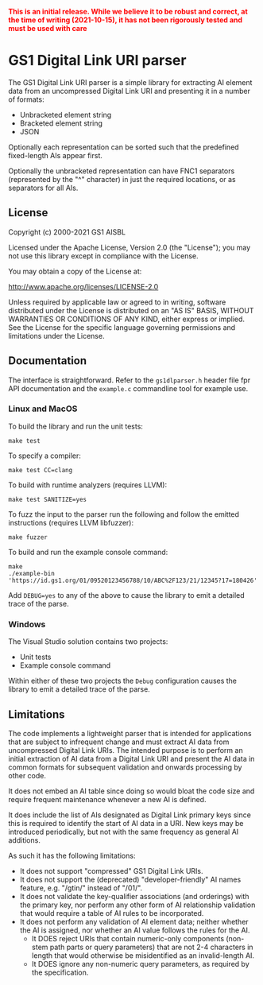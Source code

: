 <span style="color:red; font-weight:bold">This is an initial release. While we believe it to be robust and correct, at the time of writing (2021-10-15), it has not been rigorously tested and must be used with care</span>

GS1 Digital Link URI parser
===========================

The GS1 Digital Link URI parser is a simple library for extracting AI element
data from an uncompressed Digital Link URI and presenting it in a number of
formats:

  * Unbracketed element string
  * Bracketed element string
  * JSON

Optionally each representation can be sorted such that the predefined fixed-length AIs appear first.

Optionally the unbracketed representation can have FNC1 separators (represented
by the "^" character) in just the required locations, or as separators for all
AIs.


License
-------

Copyright (c) 2000-2021 GS1 AISBL

Licensed under the Apache License, Version 2.0 (the "License"); you may not use
this library except in compliance with the License.

You may obtain a copy of the License at:

<http://www.apache.org/licenses/LICENSE-2.0>

Unless required by applicable law or agreed to in writing, software distributed
under the License is distributed on an "AS IS" BASIS, WITHOUT WARRANTIES OR
CONDITIONS OF ANY KIND, either express or implied. See the License for the
specific language governing permissions and limitations under the License.


Documentation
-------------

The interface is straightforward. Refer to the `gs1dlparser.h` header file fpr API documentation and
the `example.c` commandline tool for example use.


### Linux and MacOS

To build the library and run the unit tests:

    make test

To specify a compiler:

    make test CC=clang

To build with runtime analyzers (requires LLVM):

    make test SANITIZE=yes

To fuzz the input to the parser run the following and follow the emitted instructions (requires LLVM libfuzzer):

    make fuzzer

To build and run the example console command:

    make
    ./example-bin 'https://id.gs1.org/01/09520123456788/10/ABC%2F123/21/12345?17=180426'
 
Add `DEBUG=yes` to any of the above to cause the library to emit a detailed trace
of the parse.


### Windows

The Visual Studio solution contains two projects:

  * Unit tests
  * Example console command

Within either of these two projects the `Debug` configuration causes the
library to emit a detailed trace of the parse.


Limitations
-----------

The code implements a lightweight parser that is intended for applications that are subject to infrequent change and must extract AI data from uncompressed Digital Link URIs. The intended purpose is to perform an initial extraction of AI data from a Digital Link URI and present the AI data in common formats for subsequent validation and onwards processing by other code.

It does not embed an AI table since doing so would bloat the code size and require frequent maintenance whenever a new AI is defined.

It does include the list of AIs designated as Digital Link primary keys since this is required to identify the start of AI data in a URI. New keys may be introduced periodically, but not with the same frequency as general AI additions.

As such it has the following limitations:

  * It does not support "compressed" GS1 Digital Link URIs.
  * It does not support the (deprecated) "developer-friendly" AI names feature, e.g. "/gtin/" instead of "/01/".
  * It does not validate the key-qualifier associations (and orderings) with the primary key, nor perform any other form of AI relationship validation that would require a table of AI rules to be incorporated.
  * It does not perform any validation of AI element data; neither whether the AI is assigned, nor whether an AI value follows the rules for the AI.
    * It DOES reject URIs that contain numeric-only components (non-stem path parts or query parameters) that are not 2-4 characters in length that would otherwise be misidentified as an invalid-length AI.
    * It DOES ignore any non-numeric query parameters, as required by the specification.
